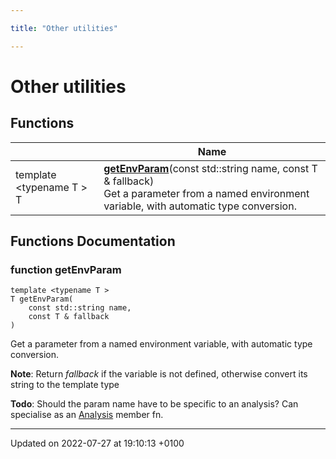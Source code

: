 ```yaml
---

title: "Other utilities"

---
```


# Other utilities



## Functions

|                | Name           |
| -------------- | -------------- |
| template <typename T \> <br>T | **[getEnvParam](http://example.org/modules/group__utils/#function-getenvparam)**(const std::string name, const T & fallback)<br>Get a parameter from a named environment variable, with automatic type conversion.  |


## Functions Documentation

### function getEnvParam

```
template <typename T >
T getEnvParam(
    const std::string name,
    const T & fallback
)
```

Get a parameter from a named environment variable, with automatic type conversion. 

**Note**: Return _fallback_ if the variable is not defined, otherwise convert its string to the template type 

**Todo**: Should the param name have to be specific to an analysis? Can specialise as an <a href="http://example.org/classes/classrivet_1_1analysis/">Analysis</a> member fn.





-------------------------------

Updated on 2022-07-27 at 19:10:13 +0100